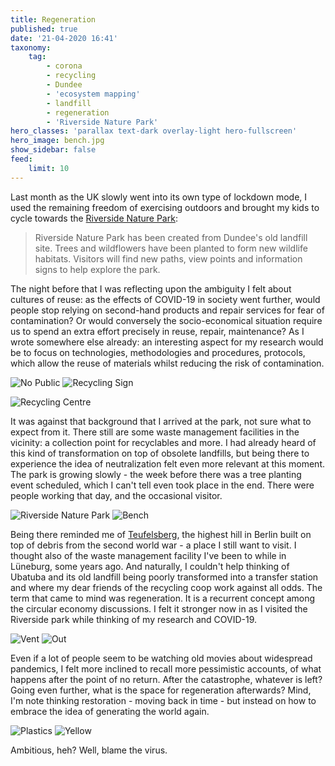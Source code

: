 ```yaml
---
title: Regeneration
published: true
date: '21-04-2020 16:41'
taxonomy:
    tag:
        - corona
        - recycling
        - Dundee
        - 'ecosystem mapping'
        - landfill
        - regeneration
        - 'Riverside Nature Park'
hero_classes: 'parallax text-dark overlay-light hero-fullscreen'
hero_image: bench.jpg
show_sidebar: false
feed:
    limit: 10
---
```


Last month as the UK slowly went into its own type of lockdown mode, I used the remaining freedom of exercising outdoors and brought my kids to cycle towards the [Riverside Nature Park](https://www.dundeecity.gov.uk/service-area/neighbourhood-services/environment/riverside-nature-park):

> Riverside Nature Park has been created from Dundee's old landfill site. Trees and wildflowers have been planted to form new wildlife habitats.  Visitors will find new paths, view points and information signs to help explore the park.

The night before that I was reflecting upon the ambiguity I felt about cultures of reuse: as the effects of COVID-19 in society went further, would people stop relying on second-hand products and repair services for fear of contamination? Or would conversely the socio-economical situation require us to spend an extra effort precisely in reuse, repair, maintenance? As I wrote somewhere else already: an interesting aspect for my research would be to focus on technologies, methodologies and procedures, protocols, which allow the reuse of materials whilst reducing the risk of contamination. 

![No Public](no-public.jpg?lightbox=1000&resize=455,455)
![Recycling Sign](recycling-sign.jpg?lightbox=1000&resize=455,455)

![Recycling Centre](recycling-centre.jpg?lightbox=1000)

It was against that background that I arrived at the park, not sure what to expect from it. There still are some waste management facilities in the vicinity: a collection point for recyclables and more. I had already heard of this kind of transformation on top of obsolete landfills, but being there to experience the idea of neutralization felt even more relevant at this moment. The park is growing slowly - the week before there was a tree planting event scheduled, which I can't tell even took place in the end. There were people working that day, and the occasional visitor. 

![Riverside Nature Park](nature-park.jpg?lightbox=1000&resize=455,455)
![Bench](bench.jpg?lightbox=1000&resize=455,455)

Being there reminded me of [Teufelsberg](https://en.wikipedia.org/wiki/Teufelsberg), the highest hill in Berlin built on top of debris from the second world war - a place I still want to visit. I thought also of the waste management facility I've been to while in Lüneburg, some years ago. And naturally, I couldn't help thinking of Ubatuba and its old landfill being poorly transformed into a transfer station and where my dear friends of the recycling coop work against all odds. The term that came to mind was regeneration. It is a recurrent concept among the circular economy discussions. I felt it stronger now in as I visited the Riverside park while thinking of my research and COVID-19. 

![Vent](vent.jpg?lightbox=1000&resize=455,455)
![Out](out.jpg?lightbox=1000&resize=455,455)

Even if a lot of people seem to be watching old movies about widespread pandemics, I felt more inclined to recall more pessimistic accounts, of what happens after the point of no return. After the catastrophe, whatever is left? Going even further, what is the space for regeneration afterwards? Mind, I'm note thinking restoration - moving back in time - but instead on how to embrace the idea of generating the world again. 

![Plastics](plastics.jpg?lightbox=1000&resize=455,455)
![Yellow](yellow.jpg?lightbox=1000&resize=455,455)

Ambitious, heh? Well, blame the virus.